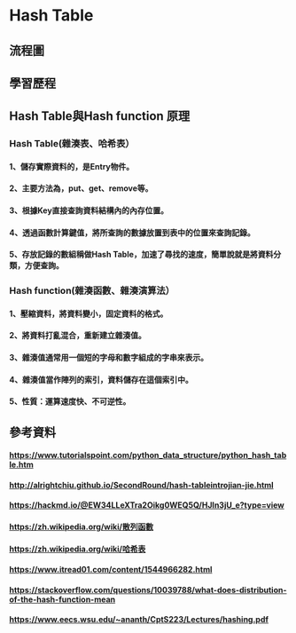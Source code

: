 # Hash Table
## 流程圖
## 學習歷程
## Hash Table與Hash function 原理
### Hash Table(雜湊表、哈希表）
#### 1、儲存實際資料的，是Entry物件。
#### 2、主要方法為，put、get、remove等。
#### 3、根據Key直接查詢資料結構內的內存位置。
#### 4、透過函數計算鍵值，將所查詢的數據放置到表中的位置來查詢記錄。
#### 5、存放記錄的數組稱做Hash Table，加速了尋找的速度，簡單說就是將資料分類，方便查詢。
### Hash function(雜湊函數、雜湊演算法）
#### 1、壓縮資料，將資料變小，固定資料的格式。
#### 2、將資料打亂混合，重新建立雜湊值。
#### 3、雜湊值通常用一個短的字母和數字組成的字串來表示。
#### 4、雜湊值當作陣列的索引，資料儲存在這個索引中。
#### 5、性質：運算速度快、不可逆性。
## 參考資料
#### https://www.tutorialspoint.com/python_data_structure/python_hash_table.htm
#### http://alrightchiu.github.io/SecondRound/hash-tableintrojian-jie.html
#### https://hackmd.io/@EW34LLeXTra2Oikg0WEQ5Q/HJln3jU_e?type=view
#### https://zh.wikipedia.org/wiki/散列函數
#### https://zh.wikipedia.org/wiki/哈希表
#### https://www.itread01.com/content/1544966282.html
#### https://stackoverflow.com/questions/10039788/what-does-distribution-of-the-hash-function-mean
#### https://www.eecs.wsu.edu/~ananth/CptS223/Lectures/hashing.pdf
